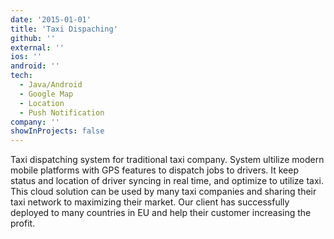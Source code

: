 ```yaml
---
date: '2015-01-01'
title: 'Taxi Dispaching'
github: ''
external: ''
ios: ''
android: ''
tech:
  - Java/Android
  - Google Map
  - Location
  - Push Notification
company: ''
showInProjects: false
---
```


Taxi dispatching system for traditional taxi company. System ultilize modern mobile platforms with GPS features to dispatch jobs to drivers. It keep status and location of driver syncing in real time, and optimize to utilize taxi. This cloud solution can be used by many taxi companies and sharing their taxi network to maximizing their market. Our client has successfully deployed to many countries in EU and help their customer increasing the profit.
